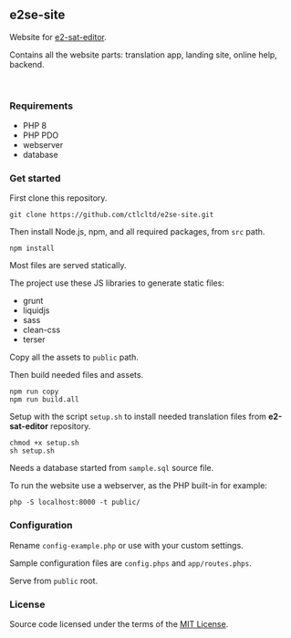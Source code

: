 ## e2se-site

Website for [e2-sat-editor](https://github.com/ctlcltd/e2-sat-editor).

Contains all the website parts: translation app, landing site, online help, backend.

 

### Requirements

* PHP 8
* PHP PDO
* webserver
* database


### Get started

First clone this repository.
```
git clone https://github.com/ctlcltd/e2se-site.git
```

Then install Node.js, npm, and all required packages, from `src` path.
```
npm install
```

Most files are served statically.

The project use these JS libraries to generate static files:
- grunt
- liquidjs
- sass
- clean-css
- terser

Copy all the assets to `public` path.

Then build needed files and assets.
```
npm run copy
npm run build.all
```

Setup with the script `setup.sh` to install needed translation files from **e2-sat-editor** repository.
```
chmod +x setup.sh
sh setup.sh
```

Needs a database started from `sample.sql` source file.

To run the website use a webserver, as the PHP built-in for example:
```
php -S localhost:8000 -t public/
```


### Configuration

Rename `config-example.php` or use with your custom settings.

Sample configuration files are `config.phps` and `app/routes.phps`.

Serve from `public` root.


### License

Source code licensed under the terms of the [MIT License](https://github.com/ctlcltd/e2se-site/blob/main/LICENSE).

